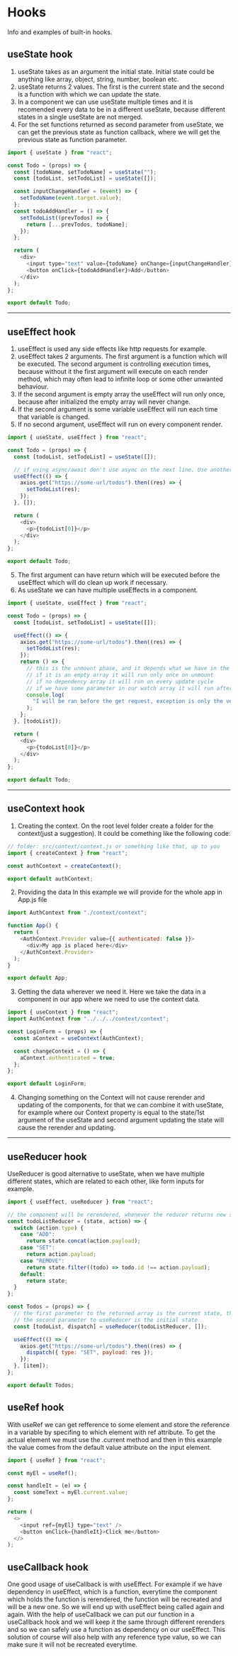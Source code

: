 # Hooks

Info and examples of built-in hooks.

## useState hook

1. useState takes as an argument the initial state. Initial state could be anything like array, object, string, number, boolean etc.
2. useState returns 2 values. The first is the current state and the second is a function with which we can update the state.
3. In a component we can use useState multiple times and it is recomended every data to be in a different useState, because different states in a single useState are not merged.
4. For the set functions returned as second parameter from useState, we can get the previous state as function callback, where we will get the previous state as function parameter.

```javascript
import { useState } from "react";

const Todo = (props) => {
  const [todoName, setTodoName] = useState("");
  const [todoList, setTodoList] = useState([]);

  const inputChangeHandler = (event) => {
    setTodoName(event.target.value);
  };
  const todoAddHandler = () => {
    setTodoList((prevTodos) => {
      return [...prevTodos, todoName];
    });
  };

  return (
    <div>
      <input type="text" value={todoName} onChange={inputChangeHandler} />
      <button onClick={todoAddHandler}>Add</button>
    </div>
  );
};

export default Todo;
```

---

## useEffect hook

1. useEffect is used any side effects like http requests for example.
2. useEffect takes 2 arguments. The first argument is a function which will be executed. The second argument is controlling execution times, because without it the first argument will execute on each render method, which may often lead to infinite loop or some other unwanted behaviour.
3. If the second argument is empty array the useEffect will run only once, because after initialized the empty array will never change.
4. If the second argument is some variable useEffect will run each time that variable is changed.
5. If no second argument, useEffect will run on every component render.

```javascript
import { useState, useEffect } from "react";

const Todo = (props) => {
  const [todoList, setTodoList] = useState([]);

  // if using async/await don't use async on the next line. Use another function inside
  useEffect(() => {
    axios.get("https://some-url/todos").then((res) => {
      setTodoList(res);
    });
  }, []);

  return (
    <div>
      <p>{todoList[0]}</p>
    </div>
  );
};

export default Todo;
```

5. The first argument can have return which will be executed before the useEffect which will do clean up work if necessary.
6. As useState we can have multiple useEffects in a component.

```javascript
import { useState, useEffect } from "react";

const Todo = (props) => {
  const [todoList, setTodoList] = useState([]);

  useEffect(() => {
    axios.get("https://some-url/todos").then((res) => {
      setTodoList(res);
    });
    return () => {
      // this is the unmount phase, and it depends what we have in the dependency array.
      // if it is an empty array it will run only once on unmount
      // if no dependency array it will run on every update cycle
      // if we have some parameter in our watch array it will run after change allowing us to the some follow up action
      console.log(
        "I will be ran before the get request, exception is only the very first render of the component"
      );
    };
  }, [todoList]);

  return (
    <div>
      <p>{todoList[0]}</p>
    </div>
  );
};

export default Todo;
```

---

## useContext hook

1. Creating the context.
   On the root level folder create a folder for the context(just a suggestion). It could be comething like the following code:

```javascript
// folder: src/context/context.js or something like that, up to you
import { createContext } from "react";

const authContext = createContext();

export default authContext;
```

2. Providing the data
   In this example we will provide for the whole app in App.js file

```javascript
import AuthContext from "./context/context";

function App() {
  return (
    <AuthContext.Provider value={{ authenticated: false }}>
      <div>My app is placed here</div>
    </AuthContext.Provider>
  );
}

export default App;
```

3. Getting the data wherever we need it.
   Here we take the data in a component in our app where we need to use the context data.

```javascript
import { useContext } from "react";
import AuthContext from "../../../context/context";

const LoginForm = (props) => {
  const aContext = useContext(AuthContext);

  const changeContext = () => {
    aContext.authenticated = true;
  };
};

export default LoginForm;
```

4. Changing something on the Context will not cause rerender and updating of the components, for that we can combine it with useState, for example where our Context property is equal to the state/1st argument of the useState and second argument updating the state will cause the rerender and updating.

---

## useReducer hook

UseReducer is good alternative to useState, when we have multiple different states, which are related to each other, like form inputs for example.

```javascript
import { useEffect, useReducer } from "react";

// the component will be rerendered, whenever the reducer returns new state
const todoListReducer = (state, action) => {
  switch (action.type) {
    case "ADD":
      return state.concat(action.payload);
    case "SET":
      return action.payload;
    case "REMOVE":
      return state.filter((todo) => todo.id !== action.payload);
    default:
      return state;
  }
};

const Todos = (props) => {
  // the first parameter to the returned array is the current state, the second is the dispatch function with which we update the state
  // the second parameter to useReducer is the initial state
  const [todoList, dispatch] = useReducer(todoListReducer, []);

  useEffect(() => {
    axios.get("https://some-url/todos").then((res) => {
      dispatch({ type: "SET", payload: res });
    });
  }, [item]);
};

export default Todos;
```

## useRef hook

With useRef we can get refference to some element and store the reference in a variable by specifing to which element with ref attribute. To get the actual element we must use the .current method and then in this example the value comes from the default value attribute on the input element.

```javascript
import { useRef } from "react";

const myEl = useRef();

const handleIt = (e) => {
  const someText = myEl.current.value;
};

return (
  <>
    <input ref={myEl} type="text" />
    <button onClick={handleIt}>Click me</button>
  </>
);
```

## useCallback hook

One good usage of useCallback is with useEffect. For example if we have dependency in useEffect, which is a function, everytime the component which holds the function is rerendered, the function will be recreated and will be a new one. So we will end up with useEffect being called again and again. With the help of useCallback we can put our function in a useCallback hook and we will keep it the same through different rerenders and so we can safely use a function as dependency on our useEffect. This solution of course will also help with any reference type value, so we can make sure it will not be recreated everytime.
